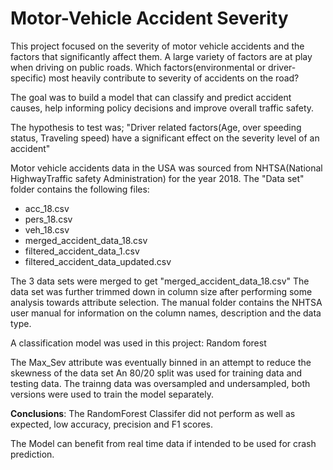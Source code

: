 # Motor-Vehicle Accident Severity 
This project focused on the severity of motor vehicle accidents and the factors that significantly affect them.
A large variety of factors are at play when driving on public roads. Which factors(environmental or driver-specific) most heavily contribute to severity of accidents on the road?

The goal was to build a model that can classify and predict accident causes, help informing policy decisions and improve overall traffic safety.

The hypothesis to test was; "Driver related factors(Age, over speeding status, Traveling speed) have a significant effect on the severity level of an accident"

Motor vehicle accidents data in the USA was sourced from NHTSA(National HighwayTraffic safety Administration) for the year 2018.
The "Data set" folder  contains the following files:
-  acc_18.csv
-  pers_18.csv
-  veh_18.csv
-  merged_accident_data_18.csv
-  filtered_accident_data_1.csv
-  filtered_accident_data_updated.csv

The 3 data sets were merged to get "merged_accident_data_18.csv"
The data set was further trimmed down in column size after performing some analysis towards attribute selection.
The manual folder contains the NHTSA user manual for information on the column names, description and the data type.

A classification model was used in this project:
Random forest

The Max_Sev attribute was eventually binned in an attempt to reduce the skewness of the data set
An 80/20 split was used for training data and testing data.
The trainng data was oversampled and undersampled, both versions were used to train the model separately.

**Conclusions**:
The RandomForest Classifer did not perform as well as expected, low accuracy, precision and F1 scores.

The Model can benefit from real time data if intended to be used for crash prediction.


